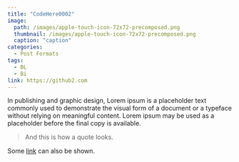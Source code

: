 ```yaml
---
title: "CodeHere0002"
image: 
  path: /images/apple-touch-icon-72x72-precomposed.png
  thumbnail: /images/apple-touch-icon-72x72-precomposed.png
  caption: "caption"
categories:
  - Post Formats
tags:
  - BL
  - Bi
link: https://github2.com
---
```


In publishing and graphic design, Lorem ipsum is a placeholder text commonly used to demonstrate the visual form of a document or a typeface without relying on meaningful content. Lorem ipsum may be used as a placeholder before the final copy is available.

> And this is how a quote looks.

Some [link](#) can also be shown.